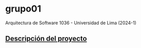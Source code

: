 # grupo01
Arquitectura de Software 1036 - Universidad de Lima (2024-1)

## [Descripción del proyecto](proyecto/descripcion.md)